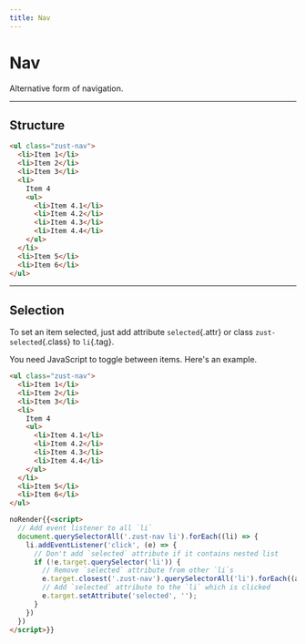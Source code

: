 ```yaml
---
title: Nav
---
```


# Nav
Alternative form of navigation.

---

## Structure
```html {snippet}
<ul class="zust-nav">
  <li>Item 1</li>
  <li>Item 2</li>
  <li>Item 3</li>
  <li>
    Item 4
    <ul>
      <li>Item 4.1</li>
      <li>Item 4.2</li>
      <li>Item 4.3</li>
      <li>Item 4.4</li>
    </ul>
  </li>
  <li>Item 5</li>
  <li>Item 6</li>
</ul>
```
---


## Selection
To set an item selected, just add attribute `selected`{.attr} or class `zust-selected`{.class} to `li`{.tag}.

You need JavaScript to toggle between items. Here's an example.

```html {snippet}
<ul class="zust-nav">
  <li>Item 1</li>
  <li>Item 2</li>
  <li>Item 3</li>
  <li>
    Item 4
    <ul>
      <li>Item 4.1</li>
      <li>Item 4.2</li>
      <li>Item 4.3</li>
      <li>Item 4.4</li>
    </ul>
  </li>
  <li>Item 5</li>
  <li>Item 6</li>
</ul>

noRender{{<script>
  // Add event listener to all `li`
  document.querySelectorAll('.zust-nav li').forEach((li) => {
    li.addEventListener('click', (e) => {
      // Don't add `selected` attribute if it contains nested list
      if (!e.target.querySelector('li')) {
        // Remove `selected` attribute from other `li`s
        e.target.closest('.zust-nav').querySelectorAll('li').forEach((aLi) => aLi.removeAttribute('selected'));
        // Add `selected` attribute to the `li` which is clicked
        e.target.setAttribute('selected', '');
      }
    })
  })
</script>}}
```


<script>
  window.addEventListener('DOMContentLoaded', () => {
    document.querySelectorAll('li').forEach((li) => {
      li.addEventListener('click', (e) => {
        if (!e.target.querySelector('li')) {
          e.target.closest('.zust-nav').querySelectorAll('li').forEach((aLi) => aLi.removeAttribute('selected'));
          e.target.setAttribute('selected', '');
        }
      })
    })
  })
</script>
